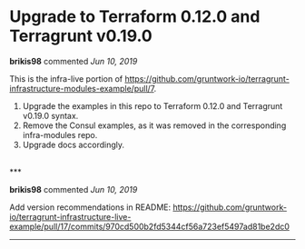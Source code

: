 # Upgrade to Terraform 0.12.0 and Terragrunt v0.19.0

**brikis98** commented *Jun 10, 2019*

This is the infra-live portion of https://github.com/gruntwork-io/terragrunt-infrastructure-modules-example/pull/7. 

1. Upgrade the examples in this repo to Terraform 0.12.0 and Terragrunt v0.19.0 syntax.
1. Remove the Consul examples, as it was removed in the corresponding infra-modules repo.
1. Upgrade docs accordingly.
<br />
***


**brikis98** commented *Jun 10, 2019*

Add version recommendations in README: https://github.com/gruntwork-io/terragrunt-infrastructure-live-example/pull/17/commits/970cd500b2fd5344cf56a723ef5497ad81be2dc0
***

